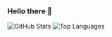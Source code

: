 ### Hello there 👋

![GitHub Stats](https://github-readme-stats.vercel.app/api?username=1MahdiR&show_icons=true&&line_height=40)
![Top Languages](https://github-readme-stats.vercel.app/api/top-langs/?username=1MahdiR&show_icons=true)
